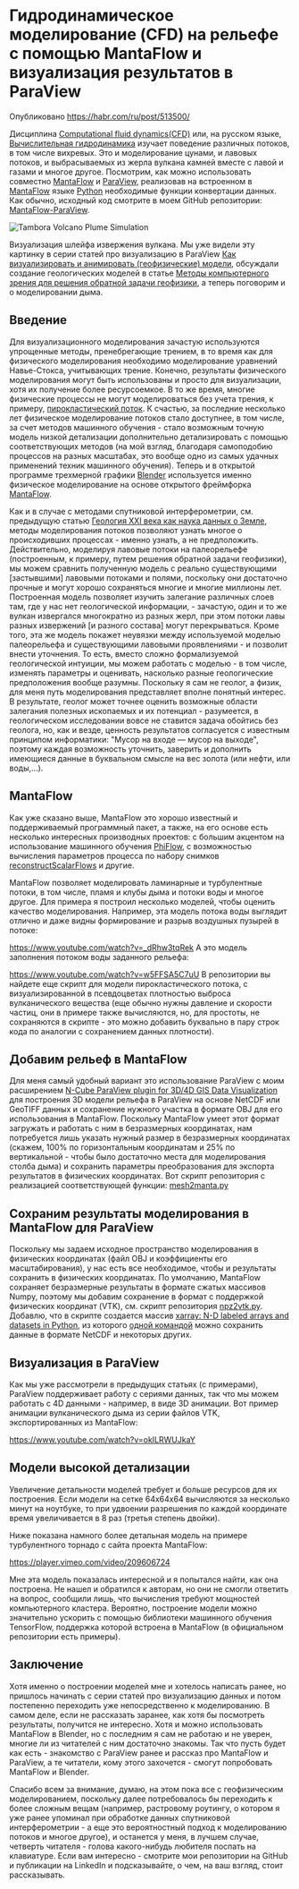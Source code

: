 # Гидродинамическое моделирование (CFD) на рельефе с помощью MantaFlow и визуализация результатов в ParaView

Опубликовано https://habr.com/ru/post/513500/

Дисциплина [Computational fluid dynamics(CFD)](https://en.wikipedia.org/wiki/Computational_fluid_dynamics) или, на русском языке, [Вычислительная гидродинамика](https://ru.wikipedia.org/wikiВычислительная_гидродинамика) изучает поведение различных потоков, в том числе вихревых. Это и моделирование цунами, и лавовых потоков, и выбрасываемых из жерла вулкана камней вместе с лавой и газами и многое другое. Посмотрим, как можно использовать совместно [MantaFlow](http://mantaflow.com/) и [ParaView](https://www.paraview.org/), реализовав на встроенном в [MantaFlow](http://mantaflow.com/) языке [Python](https://www.python.org/) необходимые функции конвертации данных. Как обычно, исходный код смотрите в моем GitHub репозитории: [MantaFlow-ParaView](https://github.com/mobigroup/MantaFlow-ParaView).

![Tambora Volcano Plume Simulation](https://hsto.org/webt/lm/tk/6l/lmtk6ll_qtfncblfldcllbn-x1g.png)

Визуализация шлейфа извержения вулкана. Мы уже видели эту картинку в серии статей про визуализацию в ParaView [Как визуализировать и анимировать (геофизические) модели](https://habr.com/ru/post/492362/), обсуждали создание геологических моделей в статье [Методы компьютерного зрения для решения обратной задачи геофизики](https://habr.com/ru/post/506426/), а теперь поговорим и о моделировании дыма.

<cut/>

## Введение

Для визуализационного моделирования зачастую используются упрощенные методы, пренебрегающие трением, в то время как для физического моделирования необходимо моделирование уравнений Навье-Стокса, учитывающих трение. Конечно, результаты физического моделирования могут быть использованы и просто для визуализации, хотя их получение более ресурсоемкое. В то же время, многие физические процессы не могут моделироваться без учета трения, к примеру, [пирокластический поток](https://ru.wikipedia.org/wiki/Пирокластический_поток). К счастью, за последние несколько лет физическое моделирование потоков стало доступнее, в том числе, за счет методов машинного обучения - стало возможным точную модель низкой детализации дополнительно детализировать с помощью соответствующих методов (на мой взгляд, благодаря самоподобию процессов на разных масштабах, это вообще одно из самых удачных применений техник машинного обучения). Теперь и в открытой программе трехмерной графики [Blender](https://www.blender.org/) используется именно физическое моделирование на основе открытого фреймфорка [MantaFlow](http://mantaflow.com/). 

Как и в случае с методами спутниковой интерферометрии, см. предыдущую статью [Геология XXI века как наука данных о Земле](https://habr.com/ru/post/507138/), методы моделирования потоков позволяют узнать многое о происходивших процессах - именно узнать, а не предположить. Действительно, моделируя лавовые потоки на палеорельефе (построенным, к примеру, путем решения обратной задачи геофизики), мы можем сравнить полученную модель с реально существующими [застывшими] лавовыми потоками и полями, поскольку они достаточно прочные и могут хорошо сохраняться многие и многие миллионы лет. Построенная модель позволяет изучить залегание различных слоев там, где у нас нет геологической информации, - зачастую, один и то же вулкан извергался многократно из разных жерл, при этом потоки лавы разных извержений [и разного состава] могут перекрываться. Кроме того, эта же модель покажет неувязки между используемой моделью палеорельефа и существующими лавовыми проявлениями - и позволит внести уточнения. То есть, вместо сложно формализуемой геологической интуиции, мы можем работать с моделью - в том числе, изменять параметры и оценивать, насколько разные геологические предположения вообще разумны. Поскольку я сам не геолог, а физик, для меня путь моделирования представляет вполне понятный интерес. В результате, геолог может точнее оценить возможные области залегания полезных ископаемых и их потенциал - разумеется, в геологическом исследовании вовсе не ставится задача обойтись без геолога, но, как и везде, ценность результатов согласуется с известным принципом информатики: "Мусор на входе — мусор на выходе", поэтому каждая возможность уточнить, заверить и дополнить имеющиеся данные в буквальном смысле на вес золота (или нефти, или воды,...). 

## MantaFlow

Как уже сказано выше, MantaFlow это хорошо известный и поддерживаемый программный пакет, а также, на его основе есть несколько интересных производных проектов: с большим акцентом на использование машинного обучения [PhiFlow](https://github.com/tum-pbs/PhiFlow), с возможностью вычисления параметров процесса по набору снимков [reconstructScalarFlows](https://github.com/mobigroup/reconstructScalarFlows) и другие.

MantaFlow позволяет моделировать ламинарные и турбулентные потоки, в том числе, пламя и клубы дыма и потоки воды и многое другое.  Для примера я построил несколько моделей, чтобы оценить качество моделирования. Например, эта модель потока воды выглядит отлично и даже видны формирование и разрыв воздушных пузырей в потоке:

<oembed>https://www.youtube.com/watch?v=_dRhw3tqRek</oembed>
А это модель заполнения потоком воды заданного рельефа:

<oembed>https://www.youtube.com/watch?v=w5FFSA5C7uU</oembed>
В репозитории вы найдете еще скрипт для модели пирокластического потока, с визуализированной в псевдоцветах плотностью выброса вулканического вещества (еще обычно нужны давление и скорости частиц, они в примере также вычисляются, но, для простоты, не сохраняются в скрипте - это можно добавить буквально в пару строк кода по аналогии с сохранением данных плотности).

## Добавим рельеф в MantaFlow

Для меня самый удобный вариант это использование ParaView с моим расширением [N-Cube ParaView plugin for 3D/4D GIS Data Visualization](https://github.com/mobigroup/ParaView-plugins) для построения 3D модели рельефа в ParaView на основе NetCDF или GeoTIFF данных и сохранение нужного участка в формате OBJ для его использования в MantaFlow. Поскольку MantaFlow умеет этот формат загружать и работать с ним в безразмерных координатах, нам потребуется лишь указать нужный размер в безразмерных координатах (скажем, 100% по горизонтальным координатам и 25% по вертикальной - чтобы было достаточно места для моделирования столба дыма) и сохранить параметры преобразования для экспорта результатов в физических координатах. Вот скрипт репозитория с реализацией соответствующей функции: [mesh2manta.py](https://github.com/mobigroup/MantaFlow-ParaView/blob/master/mesh2manta.py)

## Сохраним результаты моделирования в MantaFlow для ParaView

Поскольку мы задаем исходное пространство моделирования в физических координатах (файл OBJ и коэффициенты его масштабирования), у нас есть все необходимое, чтобы и результаты сохранить в физических координатах. По умолчанию, MantaFlow сохраняет безразмерные результаты в формате сжатых массивов Numpy, поэтому мы добавим сохранение в формат с поддержкой физических координат (VTK), см. скрипт репозитория [npz2vtk.py](https://github.com/mobigroup/MantaFlow-ParaView/blob/master/npz2vtk.py). Добавлю, что в скрипте создается массив [xarray: N-D labeled arrays and datasets in Python](http://xarray.pydata.org/en/stable/), из которого [одной командой](http://xarray.pydata.org/en/stable/generated/xarray.Dataset.to_netcdf.html) можно сохранить данные в формате NetCDF и некоторых других.

## Визуализация в ParaView

Как мы уже рассмотрели в предыдущих статьях (с примерами), ParaView поддерживает работу с сериями данных, так что мы можем работать с 4D данными - например, в виде 3D анимации. Вот пример анимации вулканического дыма из серии файлов VTK, экспортированных из MantaFlow:

<oembed>https://www.youtube.com/watch?v=okILRWUJkaY</oembed>

## Модели высокой детализации

Увеличение детальности моделей требует и больше ресурсов для их построения. Если модели на сетке 64х64х64 вычисляются за несколько минут на ноутбуке, то при удвоении разрешения по каждой координате время увеличивается в 8 раз (третья степень двойки).

Ниже показана намного более детальная модель на примере турбулентного торнадо с сайта проекта MantaFlow:

<oembed>https://player.vimeo.com/video/209606724</oembed>

Мне эта модель показалась интересной и я попытался найти, как она построена. Не нашел и обратился к авторам, но они не смогли ответить на вопрос, сообщили лишь, что вычисления требуют мощностей компьютерного кластера. Вероятно, построение модели можно значительно ускорить с помощью библиотеки машинного обучения TensorFlow, поддержка которой встроена в MantaFlow (в официальном репозитории есть примеры).

## Заключение

Хотя именно о построении моделей мне и хотелось написать ранее, но пришлось начинать с серии статей про визуализацию данных и потом постепенно переходить уже непосредственно к моделированию. В самом деле, если не рассказать заранее, как хотя бы посмотреть результаты, получится не интересно. Хотя и можно использовать MantaFlow в Blender, но с последним я сам не работаю и не уверен, многие ли из читателей с ним достаточно знакомы. Так что пусть будет как есть - знакомство с ParaView ранее и рассказ про MantaFlow и ParaView, а те читатели, кому этого захочется - смогут попробовать MantaFlow и Blender.

Спасибо всем за внимание, думаю, на этом пока все с геофизическим моделированием, поскольку далее потребовалось бы переходить к более сложным вещам (например, растровому роутингу, о котором я уже ранее упоминал при обработке данных спутниковой интерферометрии - а еще это вероятностный подход к моделированию потоков и многое другое), и останется у меня, в лучшем случае, четверть читателя - голова какого-нибудь любителя поспать на клавиатуре. Если вам интересно - смотрите мои репозитории на GitHub и публикации на LinkedIn и подсказывайте, о чем, на ваш взгляд, стоит рассказывать.